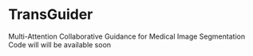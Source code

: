 # TransGuider
Multi-Attention Collaborative Guidance for Medical Image Segmentation 
Code will will be available soon
